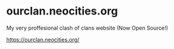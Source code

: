 # ourclan.neocities.org
My very proffesional clash of clans website (Now Open Source!)

https://ourclan.neocities.org/


